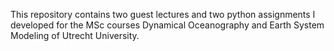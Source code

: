 This repository contains two guest lectures and two python assignments I developed for the MSc courses Dynamical Oceanography and Earth System Modeling of Utrecht University.